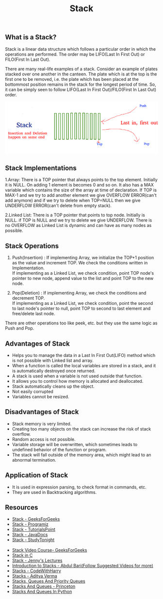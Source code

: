 <center><h1>Stack</h1></center><br>

## What is a Stack?

Stack is a linear data structure which follows a particular order in which the operations are performed. The order may be LIFO(Last In First Out) or FILO(First In Last Out).

There are many real-life examples of a stack. Consider an example of plates stacked over one another in the canteen. The plate which is at the top is the first one to be removed, i.e. the plate which has been placed at the bottommost position remains in the stack for the longest period of time. So, it can be simply seen to follow LIFO(Last In First Out)/FILO(First In Last Out) order.

<img src="Stack.png" alt="Stack Image">

## Stack Implementations

1.Array: There is a TOP pointer that always points to the top element. Initially it is NULL. On adding 1 element is becomes 0 and so on. It also has a MAX variable which contains the size of the array at time of declaration. If TOP is MAX-1 and we try to add another element we give OVERFLOW ERROR(can't add anymore) and if we try to delete when TOP=NULL then we give UNDERFLOW ERROR(can't delete from empty stack).

2.Linked List: There is a TOP pointer that points to top node. Initially is NULL. if TOP is NULL and we try to delete we give UNDERFLOW. There is no OVERFLOW as Linked List is dynamic and can have as many nodes as possible.

## Stack Operations

1. Push(Insertion) : If implementing Array, we initialize the TOP+1 position as the value and increment TOP. We check the conditions written in Implementation.
<br> If implementing as a Linked List, we check condition, point TOP node's pointer to new node, append value to the list and point TOP to the new node.

2. Pop(Deletion) : If implementing Array, we check the conditions and decrement TOP.<br>
If implementing as a Linked List, we check condition, point the second to last node's pointer to null, point TOP to second to last element and free/delete last node.

There are other operations too like peek, etc. but they use the same logic as Push and Pop.

## Advantages of Stack

- Helps you to manage the data in a Last In First Out(LIFO) method which is not possible with Linked list and array.
- When a function is called the local variables are stored in a stack, and it is automatically destroyed once returned.
- A stack is used when a variable is not used outside that function.
- It allows you to control how memory is allocated and deallocated.
- Stack automatically cleans up the object.
- Not easily corrupted
- Variables cannot be resized.

## Disadvantages of Stack

- Stack memory is very limited.
- Creating too many objects on the stack can increase the risk of stack overflow.
- Random access is not possible.
- Variable storage will be overwritten, which sometimes leads to undefined behavior of the function or program.
- The stack will fall outside of the memory area, which might lead to an abnormal termination.

## Application of Stack

- It is used in expression parsing, to check format in commands, etc.
- They are used in Backtracking algorithms.

## Resources

- [Stack - GeeksForGeeks](https://www.geeksforgeeks.org/stack-data-structure/)
- [Stack - Programiz](https://www.programiz.com/dsa/stack)  
- [Stack - TutorialsPoint](https://www.tutorialspoint.com/data_structures_algorithms/stack_algorithm.htm)  
- [Stack - JavaDocs](https://docs.oracle.com/javase/7/docs/api/java/util/Stack.html)  
- [Stack - StudyTonight](https://www.studytonight.com/data-structures/stack-data-structure)
<br><br>
- [Stack Video Course- GeeksForGeeks](https://www.youtube.com/playlist?list=PLqM7alHXFySF7Lap-wi5qlaD8OEBx9RMV)  
- [Stack in C](https://youtu.be/BrVZZZkkGGI)  
- [Stack - Jenny's Lectures](https://youtu.be/bxRVz8zklWM)  
- [Introduction to Stacks - Abdul Bari(Follow Suggested Videos for more)](https://youtu.be/HXE1arB8NNs)
- [Stacks - CodeWithHarry](https://youtu.be/-n2rVJE4vto)  
- [Stacks - Aditya Verma](https://www.youtube.com/playlist?list=PL_z_8CaSLPWdeOezg68SKkeLN4-T_jNHd)
- [Stacks, Queues And Priority Queues](https://drive.google.com/file/d/0B4AmxgIIrh_SUjN2VXE0NU5Benc/view)
- [Stacks And Queues - Princeton](https://introcs.cs.princeton.edu/java/43stack/)
- [Stacks And Queues In Python](https://stackabuse.com/stacks-and-queues-in-python/)
